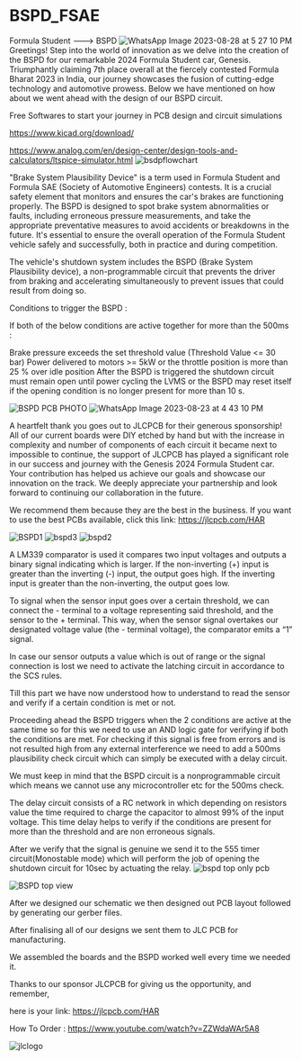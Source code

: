 # BSPD_FSAE
Formula Student ---> BSPD
![WhatsApp Image 2023-08-28 at 5 27 10 PM](https://github.com/crceformularacing/BSPD_FSAE/assets/143417641/d721680a-b1ab-4ed9-96c7-895bd1758d72)
Greetings! Step into the world of innovation as we delve into the creation of the BSPD for our remarkable 2024 Formula Student car, Genesis. Triumphantly claiming 7th place overall at the fiercely contested Formula Bharat 2023 in India, our journey showcases the fusion of cutting-edge technology and automotive prowess. Below we have mentioned on how about we went ahead with the design of our BSPD circuit.

Free Softwares to start your journey in PCB design and circuit simulations

https://www.kicad.org/download/

https://www.analog.com/en/design-center/design-tools-and-calculators/ltspice-simulator.html
![bsdpflowchart](https://github.com/crceformularacing/BSPD_FSAE/assets/143417641/5dccebae-a13b-4e30-97e4-6490c4390e89)

"Brake System Plausibility Device" is a term used in Formula Student and Formula SAE (Society of Automotive Engineers) contests. It is a crucial safety element that monitors and ensures the car's brakes are functioning properly. The BSPD is designed to spot brake system abnormalities or faults, including erroneous pressure measurements, and take the appropriate preventative measures to avoid accidents or breakdowns in the future. It's essential to ensure the overall operation of the Formula Student vehicle safely and successfully, both in practice and during competition.

The vehicle's shutdown system includes the BSPD (Brake System Plausibility device), a non-programmable circuit that prevents the driver from braking and accelerating simultaneously to prevent issues that could result from doing so.



Conditions to trigger the BSPD : 

If both of the below conditions are active together for more than the 500ms :

Brake pressure exceeds the set threshold value (Threshold Value <= 30 bar)
Power delivered to motors >= 5kW or the throttle position is more than 25 % over idle position
After the BSPD is triggered the shutdown circuit must remain open until power cycling the LVMS or the BSPD may reset itself if the opening condition is no longer present for more than 10 s.

![BSPD PCB PHOTO](https://github.com/crceformularacing/BSPD_FSAE/assets/143417641/d3bfe385-b08d-4530-a627-4f0a204ab5d9)
![WhatsApp Image 2023-08-23 at 4 43 10 PM](https://github.com/crceformularacing/BSPD_FSAE/assets/143417641/3ce598da-d96b-4ad5-9aee-c57af4103944)

A heartfelt thank you goes out to JLCPCB for their generous sponsorship! All of our current boards were DIY etched by hand but with the increase in complexity and number of components of each circuit it became next to impossible to continue, the support of JLCPCB has played a significant role in our success and journey with the Genesis 2024 Formula Student car. Your contribution has helped us achieve our goals and showcase our innovation on the track. We deeply appreciate your partnership and look forward to continuing our collaboration in the future.

We recommend them because they are the best in the business. If you want to use the best PCBs available, click this link: https://jlcpcb.com/HAR

![BSPD1](https://github.com/crceformularacing/BSPD_FSAE/assets/143417641/a8548879-3682-41db-98b9-6706bedda12a)
![bspd3](https://github.com/crceformularacing/BSPD_FSAE/assets/143417641/b2ce25d4-b104-4520-9c85-ee128550a409)
![bspd2](https://github.com/crceformularacing/BSPD_FSAE/assets/143417641/dcf3b2e6-eb35-4d9e-9a76-cebf77cbe34c)

A LM339 comparator is used it compares two input voltages and outputs a binary signal indicating which is larger. If the non-inverting (+) input is greater than the inverting (-) input, the output goes high. If the inverting input is greater than the non-inverting, the output goes low.

To signal when the sensor input goes over a certain threshold, we can connect the - terminal to a voltage representing said threshold, and the sensor to the + terminal. This way, when the sensor signal overtakes our designated voltage value (the - terminal voltage), the comparator emits a “1” signal.

In case our sensor outputs a value which is out of range or the signal connection is lost we need to activate the latching circuit in accordance to the SCS rules.

Till this part we have now understood how to understand to read the sensor and verify if a certain condition is met or not.

Proceeding ahead the BSPD triggers when the 2 conditions are active at the same time so for this we need to use an AND logic gate for verifying if both the conditions are met. For checking if this signal is free from errors and is not resulted high from any external interference we need to add a 500ms plausibility check circuit which can simply be executed with a delay circuit.

We must keep in mind that the BSPD circuit is a nonprogrammable circuit which means we cannot use any microcontroller etc for the 500ms check.

The delay circuit consists of a RC network in which depending on resistors value the time required to charge the capacitor to almost 99% of the input voltage. This time delay helps to verify if the conditions are present for more than the threshold and are non erroneous signals.

After we verify that the signal is genuine we send it to the 555 timer circuit(Monostable mode) which will perform the job of opening the shutdown circuit for 10sec by actuating the relay.
![bspd top only pcb](https://github.com/crceformularacing/BSPD_FSAE/assets/143417641/5c8210b0-6b41-4e25-9391-0d102af74904)

![BSPD top view](https://github.com/crceformularacing/BSPD_FSAE/assets/143417641/c0023641-aec7-46ef-93fc-8b2283b08d8c)

After we designed our schematic we then designed out PCB layout followed by generating our gerber files.

After finalising all of our designs we sent them to JLC PCB for manufacturing.

We assembled the boards and the BSPD worked well every time we needed it. 

Thanks to our sponsor JLCPCB for giving us the opportunity, and remember, 

here is your link: https://jlcpcb.com/HAR 

How To Order : https://www.youtube.com/watch?v=ZZWdaWAr5A8

![jlclogo](https://github.com/crceformularacing/BSPD_FSAE/assets/143417641/59009b60-0709-4fbb-b74c-d1569875cbaa)





